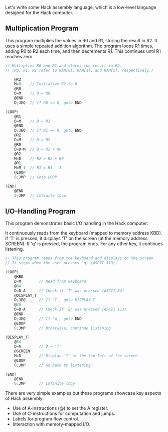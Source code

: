 Let's write some Hack assembly language, which is a low-level language designed for the Hack computer.

## Multiplication Program
This program multiplies the values in R0 and R1, storing the result in R2. It uses a simple repeated addition algorithm. The program loops R1 times, adding R0 to R2 each time, and then decrements R1. This continues until R1 reaches zero.

```as
// Multiplies R0 and R1 and stores the result in R2.
// (R0, R1, R2 refer to RAM[0], RAM[1], and RAM[2], respectively.)

    @R2
    M=0    // Initialize R2 to 0
    @R0
    D=M    // D = R0
    @END
    D;JEQ  // If R0 == 0, goto END

(LOOP)
    @R1
    D=M    // D = R1
    @END
    D;JEQ  // If R1 == 0, goto END
    @R2
    D=M    // D = R2
    @R0
    D=D+M  // D = R2 + R0
    @R2
    M=D    // R2 = R2 + R0
    @R1
    M=M-1  // R1 = R1 - 1
    @LOOP
    0;JMP  // Goto LOOP

(END)
    @END
    0;JMP  // Infinite loop
```

## I/O-Handling Program
This program demonstrates basic I/O handling in the Hack computer:

It continuously reads from the keyboard (mapped to memory address KBD).
If 'T' is pressed, it displays 'T' on the screen (at the memory address SCREEN).
If 'q' is pressed, the program ends.
For any other key, it continues listening.

```as
// This program reads from the keyboard and displays on the screen.
// It stops when the user presses 'q' (ASCII 113).

(LOOP)
    @KBD
    D=M        // Read from keyboard
    @84
    D=D-A      // Check if 'T' was pressed (ASCII 84)
    @DISPLAY_T
    D;JEQ      // If 'T', goto DISPLAY_T
    @29
    D=D-A      // Check if 'q' was pressed (ASCII 113)
    @END
    D;JEQ      // If 'q', goto END
    @LOOP
    0;JMP      // Otherwise, continue listening

(DISPLAY_T)
    @84
    D=A        // D = 'T'
    @SCREEN
    M=D        // Display 'T' at the top-left of the screen
    @LOOP
    0;JMP      // Go back to listening

(END)
    @END
    0;JMP      // Infinite loop
```

There are very simple examples but these programs showcase key aspects of Hack assembly:

+ Use of A-instructions (@) to set the A register.
+ Use of C-instructions for computation and jumps.
+ Labels for program flow control.
+ Interaction with memory-mapped I/O.
